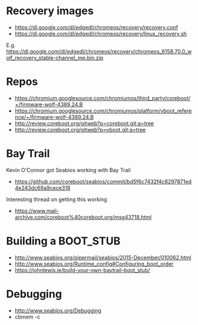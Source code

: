 # Recovery images

* https://dl.google.com/dl/edgedl/chromeos/recovery/recovery.conf
* https://dl.google.com/dl/edgedl/chromeos/recovery/linux_recovery.sh

E.g. https://dl.google.com/dl/edgedl/chromeos/recovery/chromeos_6158.70.0_wolf_recovery_stable-channel_mp.bin.zip

# Repos

* https://chromium.googlesource.com/chromiumos/third_party/coreboot/+/firmware-wolf-4389.24.B
* https://chromium.googlesource.com/chromiumos/platform/vboot_reference/+/firmware-wolf-4389.24.B
* http://review.coreboot.org/gitweb?p=coreboot.git;a=tree
* http://review.coreboot.org/gitweb?p=vboot.git;a=tree

# Bay Trail

Kevin O'Connor got Seabios working with Bay Trail
* https://github.com/coreboot/seabios/commit/bd5f6c7432f4c8297871ed4e243dc69a9cece318

Interesting thread on getting this working
* https://www.mail-archive.com/coreboot%40coreboot.org/msg43718.html

# Building a BOOT_STUB

* http://www.seabios.org/pipermail/seabios/2015-December/010062.html
* http://www.seabios.org/Runtime_config#Configuring_boot_order
* https://johnlewis.ie/build-your-own-baytrail-boot_stub/

# Debugging

* http://www.seabios.org/Debugging
* cbmem -c
